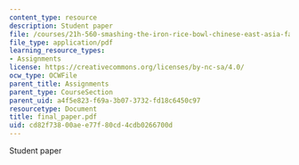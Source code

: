 ```yaml
---
content_type: resource
description: Student paper
file: /courses/21h-560-smashing-the-iron-rice-bowl-chinese-east-asia-fall-2004/cd82f73800aee77f80cd4cdb0266700d_final_paper.pdf
file_type: application/pdf
learning_resource_types:
- Assignments
license: https://creativecommons.org/licenses/by-nc-sa/4.0/
ocw_type: OCWFile
parent_title: Assignments
parent_type: CourseSection
parent_uid: a4f5e823-f69a-3b07-3732-fd18c6450c97
resourcetype: Document
title: final_paper.pdf
uid: cd82f738-00ae-e77f-80cd-4cdb0266700d
---
```

Student paper